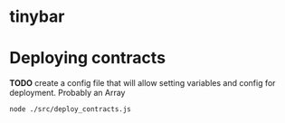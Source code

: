 # tinybar

# Deploying contracts
**TODO** create a config file that will allow setting variables and config for deployment. Probably an Array

```bash
node ./src/deploy_contracts.js
```

